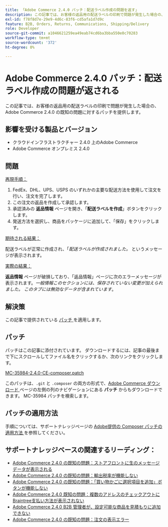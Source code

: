 ```yaml
---
title: 「Adobe Commerce 2.4.0 パッチ：配送ラベル作成の問題を返す」
description: この記事では、お客様の返品用の配送ラベルの印刷で問題が発生した場合の、Adobe Commerce 2.4.0 の既知の問題に対するパッチを提供します。
exl-id: f78f8d7e-29e9-4d6c-83f6-cd5afa1d7d9c
feature: B2B, Orders, Returns, Communications, Shipping/Delivery
role: Developer
source-git-commit: a1046621259ea49eab74cd6ba3bba550e0c70283
workflow-type: tm+mt
source-wordcount: '372'
ht-degree: 0%

---
```


# Adobe Commerce 2.4.0 パッチ：配送ラベル作成の問題が返される

この記事では、お客様の返品用の配送ラベルの印刷で問題が発生した場合の、Adobe Commerce 2.4.0 の既知の問題に対するパッチを提供します。

## 影響を受ける製品とバージョン

* クラウドインフラストラクチャー 2.4.0 上のAdobe Commerce
* Adobe Commerce オンプレミス 2.4.0

## 問題

<u> 再現手順：</u>

1. FedEx、DHL、UPS、USPS のいずれかの主要な配送方法を使用して注文を行い、注文を完了します。
1. この注文の返品を作成して承認します。
1. 承認済みの **返品情報** ページを開き、「**配送ラベルを作成**」ボタンをクリックします。
1. 発送方法を選択し、商品をパッケージに追加して、「保存」をクリックします。

<u> 期待される結果：</u>

配送ラベルが正常に作成され、「*配送ラベルが作成されました。* というメッセージが表示されます。

<u> 実際の結果：</u>

**返品情報** ページが破損しており、「返品情報」ページに次のエラーメッセージが表示されます。*一般情報このセクションには、保存されていない変更が加えられました。 このタブには無効なデータが含まれています*。

## 解決策

この記事で提供されている [ パッチ ](assets/MC-35984-2.4.0-CE-composer.patch.zip) を適用します。

## パッチ

パッチはこの記事に添付されています。 ダウンロードするには、記事の最後まで下にスクロールしてファイル名をクリックするか、次のリンクをクリックします。

[MC-35984-2.4.0-CE-composer.patch](assets/MC-35984-2.4.0-CE-composer.patch.zip)

このパッチは、`.git` と `.composer` の両方の形式で、[Adobe Commerce ダウンロード ](https://magento.com/tech-resources/download) ページの左側の列のナビゲーションにある **パッチ** からもダウンロードできます。 MC-35984 パッチを検索します。

## パッチの適用方法

手順については、サポートナレッジページの [Adobe提供の Composer パッチの適用方法 ](/help/how-to/general/how-to-apply-a-composer-patch-provided-by-magento.md) を参照してください。

## サポートナレッジベースの関連するリーディング：

* [Adobe Commerce 2.4.0 の既知の問題：ストアフロントに生のメッセージデータが表示される](/help/troubleshooting/storefront/magento-2-4-0-issue-storefront-raw-message-data-display.md)
* [Adobe Commerce 2.4.0 の既知の問題：輸出税率が機能しない](/help/troubleshooting/miscellaneous/magento-2-4-0-known-issue-export-tax-rates-does-not-work.md)
* [Adobe Commerce 2.4.0 の既知の問題：「買い物かごに選択項目を追加」ボタンが機能しない](/help/troubleshooting/miscellaneous/magento-2-4-0-add-selections-to-my-cart-does-not-work.md)
* [Adobe Commerce 2.4.0 既知の問題：複数のアドレスのチェックアウトにBraintree支払い方法が表示されない](/help/troubleshooting/payments/magento-2-4-0-braintree-not-in-multiple-addresses-checkout.md)
* [Adobe Commerce 2.4.0 B2B 管理者が、設定可能な商品を見積もりに追加できない](/help/troubleshooting/miscellaneous/magento-2-4-0-b2b-admin-can-t-add-configurable-product-to-quote.md)
* [Adobe Commerce 2.4.0 の既知の問題：注文の表示エラー](/help/troubleshooting/storefront/magento-2-4-0-known-issue-orders-display-error.md)
